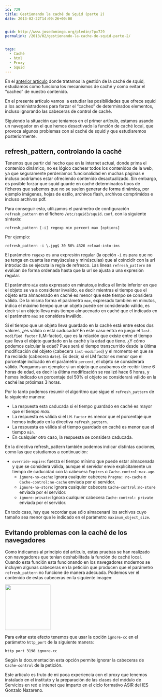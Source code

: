 ```yaml
---
id: 729
title: Gestionando la caché de Squid (parte 2)
date: 2013-02-22T14:09:26+00:00


guid: http://www.josedomingo.org/pledin/?p=729
permalink: /2013/02/gestionando-la-cache-de-squid-parte-2/


tags:
  - Caché
  - html
  - Proxy
  - Squid
---
```


En el <a href="http://www.josedomingo.org/pledin/2013/01/gestionando-la-cache-de-squid-parte-1/">anterior artículo</a> donde tratamos la gestión de la caché de squid, estudiamos como funciona los mecanismos de caché y como evitar el &#8220;cacheo&#8221; de nuestro contenido.

En el presente artículo vamos  a estudiar las posibilidades que ofrece squid a los administradores para forzar el &#8220;cacheo&#8221; de determinados elementos, incluso ignorando las cabeceras de control de caché.

Siguiendo la situación que teníamos en el primer artículo, estamos usando un navegador en el que hemos desactivado la función de caché local, que provoca algunos problemas con al caché de squid y que estudiaremos posteriormente.

## refresh_pattern, controlando la caché

Tenemos que partir del hecho que en la internet actual, donde prima el contenido dinámico, no es lógico cachear todos los contenidos de la web, ya que seguramente perderíamos funcionalidad en muchas páginas e incluso podríamos estar ofreciendo contenido desactualizado. Sin embargo, es posible forzar que squid guarde en caché determinados tipos de ficheros que sabemos que no se suelen generar de forma dinámica, por ejemplo imágenes, hojas de estilo, archivos flash, archivos comprimidos e incluso archivos pdf.

Para conseguir esto, utilizamos el parámetro de configuración `refresh_pattern` en el fichero `/etc/squid3/squid.conf`, con la siguiente sintaxis:

    refresh_pattern [-i] regexp min percent max [options]

Por ejemplo:

    refresh_pattern -i \.jpg$ 30 50% 4320 reload-into-ims


El parámetro `regexp` es una expresión regular (la opción `-i` es para que no se tenga en cuanta las mayúsculas y minúsculas) que al coincidir con la url introducida se ejecuta la regla de refresco. Las lineas `refresh_pattern` se evalúan de forma ordenada hasta que la url se ajusta a una expresión regular.

El parámetro `min` esta expresado en minutos,e indica el limite inferior en que el objeto se va a considerar invalido, es decir mientras el tiempo que el objeto esta almacenado en caché es menor que este tiempo se considera válido. De la misma forma el parámetro `max`, expresado también en minutos, indica el máximo tiempo que un objeto puede ser considerado válido, es decir si un objeto lleva más tiempo almacenado en caché que el indicado en el parámetro `max` se considera inválido.

Si el tiempo que un objeto lleva guardado en la caché está entre estos dos valores, ¿es válido o está caducado? En este caso entra en juego el `last-modified factor` (LM-factor), que es la relación que existe entre el tiempo que lleva el objeto guardado en la caché y la edad que tiene. ¿Y cómo podemos calcular la edad? Pues será el tiempo transcurrido desde la última modificación del objeto (cabecera `last-modified`) y el momento en que se ha recibido (cabecera `date`). Es decir, si el LM factor es menor que el porcentaje indicado en el parámetro `percent`, el objeto se considerará válido. Pongamos un ejemplo: si un objeto que acabamos de recibir tiene 6 horas de edad, es decir la última modificación se realizó hace 6 horas, y hemos indicado un porcentaje del 50% el objeto se considerará válido en la caché las próximas 3 horas.

Por lo tanto podemos resumir el algoritmo que sigue el `refresh_pattern` de la siguiente manera:

* La respuesta esta caducada si el tiempo guardado en caché es mayor que el tiempo <em>max</em>.
* La respuesta es válida si el `LM-factor` es menor que el porcentaje que hemos indicado en la directiva `refresh_pattern`.
* La respuesta es válida si el tiempo guardado en caché es menor que el tiempo `min`.
* En cualquier otro caso, la respuesta se considera caducada.

En la directiva refresh_pattern también podemos indicar distintas opciones, como las que estudiamos a continuación:

* `override-expire`: fuerza el tiempo mínimo que puede estar almacenada y que se considera válida, aunque el servidor envíe explícitamente un tiempo de caducidad con la cabecera `Expires` o `Cache-control:max-age`.
  * `ignore-no-cache`: Ignora cualquier cabecera `Pragma: no-cache` o `Cache-control:no-cache` enviada por el servidor.
  * `ignore-no-store`: Ignora cualquier cabecera `Cache-control:no-store` enviada por el servidor.
  * `ignore-private`: Ignora cualquier cabecera `Cache-control: private`  enviada por el servidor.
  
En todo caso, hay que recordar que sólo almacenará los archivos cuyo tamaño sea menor que le indicado en el parámetro `maximum_object_size`.

## Evitando problemas con la caché de los navegadores

Como indicamos al principio del artículo, estas pruebas se han realizado con navegadores que tenían deshabilitada la función de caché local. Cuando esta función esta funcionando en los navegadores modernos se incluyen algunas cabeceras en la petición que producen que el parámetro `refresh_pattern` no funcione de manera adecuada. Podemos ver el contenido de estas cabeceras en la siguiente imagen:

<a href="{{ site.url }}{{ site.baseurl }}/assets/wp-content/uploads/2013/02/cache1.png"><img class="alignnone size-thumbnail wp-image-734" title="cache" src="{{ site.url }}{{ site.baseurl }}/assets/wp-content/uploads/2013/02/cache1-150x150.png" alt="" width="150" height="150" /></a>

Para evitar este efecto tenemos que usar la opción `ignore-cc` en el parámetro `http_port` de la siguiente manera:

    http_port 3198 ignore-cc

Según la documentación esta opción permite ignorar la cabeceras de `Cache-control` de la petición.

Este artículo es fruto de mi poca experiencia con el proxy que tenemos instalado en el instituto y la preparación de las clases del módulo de Servicios en red e intenet que imparto en el ciclo formativo ASIR del IES Gonzalo Nazareno.

